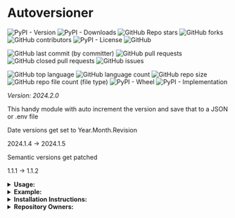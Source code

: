 # Autoversioner

![PyPI - Version](https://img.shields.io/pypi/v/autoversioner)
![PyPI - Downloads](https://img.shields.io/pypi/dd/autoversioner)
![GitHub Repo stars](https://img.shields.io/github/stars/Knuckles-Team/autoversioner)
![GitHub forks](https://img.shields.io/github/forks/Knuckles-Team/autoversioner)
![GitHub contributors](https://img.shields.io/github/contributors/Knuckles-Team/autoversioner)
![PyPI - License](autoversioner)
![GitHub](https://img.shields.io/github/license/Knuckles-Team/autoversioner)

![GitHub last commit (by committer)](https://img.shields.io/github/last-commit/Knuckles-Team/autoversioner)
![GitHub pull requests](https://img.shields.io/github/issues-pr/Knuckles-Team/autoversioner)
![GitHub closed pull requests](https://img.shields.io/github/issues-pr-closed/Knuckles-Team/autoversioner)
![GitHub issues](https://img.shields.io/github/issues/Knuckles-Team/autoversioner)

![GitHub top language](https://img.shields.io/github/languages/top/Knuckles-Team/autoversioner)
![GitHub language count](https://img.shields.io/github/languages/count/Knuckles-Team/autoversioner)
![GitHub repo size](https://img.shields.io/github/repo-size/Knuckles-Team/autoversioner)
![GitHub repo file count (file type)](https://img.shields.io/github/directory-file-count/Knuckles-Team/autoversioner)
![PyPI - Wheel](https://img.shields.io/pypi/wheel/autoversioner)
![PyPI - Implementation](https://img.shields.io/pypi/implementation/autoversioner)

*Version: 2024.2.0*

This handy module with auto increment the version and save that to a JSON or .env file

Date versions get set to Year.Month.Revision

2024.1.4 -> 2024.1.5

Semantic versions get patched

1.1.1 -> 1.1.2

<details>
  <summary><b>Usage:</b></summary>

| Short Flag | Long Flag   | Description                             |
|------------|-------------|-----------------------------------------|
| -h         | --help      | See Usage                               |
| -e         | --env       | Export to .env file                     |
| -j         | --json      | Export to JSON file                     |
| -d         | --directory | Choose directory of .env and JSON files |
| -v         | --version   | Semantic version input                  |

</details>

<details>
  <summary><b>Example:</b></summary>

```bash
autoversioner -v '1.10.4' --json --directory '~/Downloads' --env
```

</details>

<details>
  <summary><b>Installation Instructions:</b></summary>

Install Python Package

```bash
python -m pip install autoversioner
```

</details>

<details>
  <summary><b>Repository Owners:</b></summary>


<img width="100%" height="180em" src="https://github-readme-stats.vercel.app/api?username=Knucklessg1&show_icons=true&hide_border=true&&count_private=true&include_all_commits=true" />

![GitHub followers](https://img.shields.io/github/followers/Knucklessg1)
![GitHub User's stars](https://img.shields.io/github/stars/Knucklessg1)
</details>
